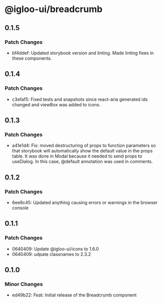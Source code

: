 # @igloo-ui/breadcrumb

## 0.1.5

### Patch Changes

- bf4ddef: Updated storybook version and linting. Made linting fixes in these components.

## 0.1.4

### Patch Changes

- c3efaf5: Fixed tests and snapshots since react-aria generated ids changed and viewBox was added to icons.

## 0.1.3

### Patch Changes

- a41e1d4: Fix: moved destructuring of props to function parameters so that storybook will automatically show the default value in the props table. It was done in Modal because it needed to send props to useDialog. In this case, @default annotation was used in comments.

## 0.1.2

### Patch Changes

- 6ee9c45: Updated anything causing errors or warnings in the browser console

## 0.1.1

### Patch Changes

- 0640409: Update @igloo-ui/icons to 1.6.0
- 0640409: udpate classnames to 2.3.2

## 0.1.0

### Minor Changes

- ed49b22: Feat: Initial release of the Breadcrumb component
